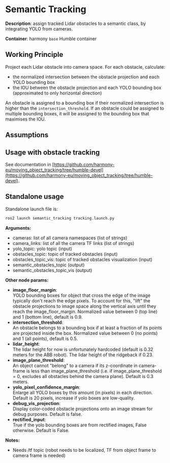 # Semantic Tracking
**Description**: assign tracked Lidar obstacles to a semantic class, by integrating YOLO from cameras.

**Container**: harmony `base` Humble container

## Working Principle
Project each Lidar obstacle into camera space. For each obstacle, calculate:
- the normalized intersection between the obstacle projection and each YOLO bounding box
- the IOU between the obstacle projection and each YOLO bounding box (approximated to only horizontal direction)

An obstacle is assigned to a bounding box if their normalized intersection is higher than the `intersection_threshold`. If an obstacle could be assigned to multiple bounding boxes, it will be assigned to the bounding box that maximises the IOU.

## Assumptions


<!-- ## Required components
`/tf` and `/tf_static` topics:
- localization: provided by Bonn
- TF tree: provided by robot description
`/multicam/left...right...back/image_rect` and `multicam/left...right...back/camera_info`
- **rectified** camera streams: (mapping Azure Kinect and 3 x FLIR Firefly cameras)
`/scan_merged_eth`
- merged lidar scan (as **PointCloud2**): provided by scan_merger_eth node
`/map` and `/map_inflated`:
- map server (actual map and inflated map for filtering) -->



## Usage with obstacle tracking
See documentation in [https://github.com/harmony-eu/moving_object_tracking/tree/humble-devel](https://github.com/harmony-eu/moving_object_tracking/tree/humble-devel).

## Standalone usage
Standalone launch file is:
```bash
ros2 launch semantic_tracking tracking.launch.py
```

**Arguments:**
- cameras: list of all camera namespaces (list of strings)
- camera_links: list of all the camera TF links (list of strings)
- yolo_topic: yolo topic (input)
- obstacles_topic: topic of tracked obstacles (input)
- obstacles_topic_vis: topic of tracked obstacles visualization (input)
- semantic_obstacles_topic (output)
- semantic_obstacles_topic_vis (output)

**Other node params:**
- **image_floor_margin**: \
YOLO bounding boxes for object that cross the edge of the image typically don't reach the edge pixels. To account for this, "lift" the obstacle projections to image space along the vertical axis until they reach the image_floor_margin. Normalized value between 0 (top line) and 1 (bottom line), default is 0.9.
- **intersection_threshold**: \
An obstacle belongs to a bounding box if at least a fraction of its points are projected inside the box. Normalized value between 0 (no points) and 1 (all points), default is 0.5.
- **lidar_height**: \
The lidar height for now is unfortunately hardcoded (default is 0.32 meters for the ABB robot). The lidar height of the ridgeback if 0.23.
- **image_plane_threshold**: \
An object cannot "belong" to a camera if its z-coordinate in camera-frame is less than image_plane_threshold (i.e. if image_plane_threshold = 0, excludes all obstacles behind the camera plane). Default is 0.3 meters.
- **yolo_pixel_confidence_margin**: \
Enlarge all YOLO boxes by this amount (in pixels) in each direction. Default is 20 pixels, increase if yolo boxes are low-quality.
- **debug_vis_projection**: \
Display color-coded obstacle projections onto an image stream for debug purposes. Default is false.
- **rectified_input**: \
True if the yolo bounding boxes are from rectified images, False otherwise. Default is False.


**Notes:**
- Needs /tf topic (robot needs to be localized, TF from object frame to camera frame is needed)